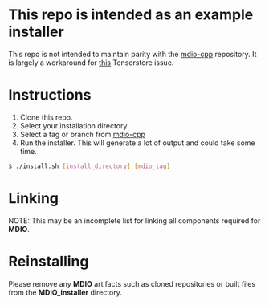 # This repo is intended as an example installer
This repo is not intended to maintain parity with the [mdio-cpp](https://github.com/TGSAI/mdio-cpp) repository.
It is largely a workaround for [this](https://github.com/google/tensorstore/issues/190) Tensorstore issue.

# Instructions
1. Clone this repo.
2. Select your installation directory.
3. Select a tag or branch from [mdio-cpp](https://github.com/TGSAI/mdio-cpp/releases)
4. Run the installer. This will generate a lot of output and could take some time.
```bash
$ ./install.sh [install_directory] [mdio_tag]
```

# Linking
NOTE: This may be an incomplete list for linking all components required for **MDIO**.


# Reinstalling
Please remove any **MDIO** artifacts such as cloned repositories or built files from the **MDIO_installer** directory.